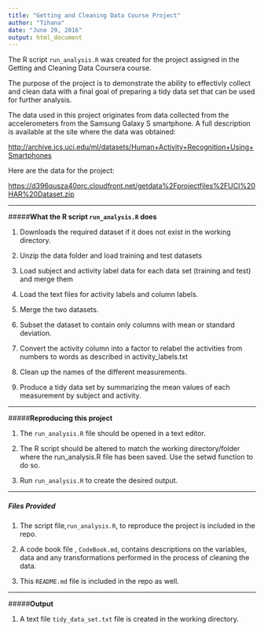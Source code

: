 ```yaml
---
title: "Getting and Cleaning Data Course Project"
author: "Tihana"
date: "June 29, 2016"
output: html_document
---
```

The R script `run_analysis.R` was created for the project assigned in the Getting and Cleaning Data Coursera course.

The purpose of the project is to demonstrate the ability to effectivly collect and clean data with a final goal of preparing a tidy data set that can be used for further analysis. 

The data used in this project originates from data collected from the accelerometers from the Samsung Galaxy S smartphone. A full description is available at the site where the data was obtained:

http://archive.ics.uci.edu/ml/datasets/Human+Activity+Recognition+Using+Smartphones

Here are the data for the project:

https://d396qusza40orc.cloudfront.net/getdata%2Fprojectfiles%2FUCI%20HAR%20Dataset.zip


----



#####**What the R script `run_analysis.R` does**

1. Downloads the required dataset if it does not exist in the working directory.

2. Unzip the data folder and load training and test datasets

3. Load subject and activity label data for each data set (training and test) and merge them

3. Load the text files for activity labels and column labels.

4. Merge the two datasets.

5. Subset the dataset to contain only columns with mean or standard deviation.

6. Convert the activity column into a factor to relabel the activities from numbers to words as described in activity_labels.txt

7. Clean up the names of the different measurements.

8. Produce a tidy data set by summarizing the mean values of each measurement by subject and activity.




----



#####**Reproducing this project**


1. The `run_analysis.R` file should be opened in a text editor.

2. The R script should be altered to match the working directory/folder where the run_analysis.R file has been saved. Use the setwd function to do so.

3. Run `run_analysis.R` to create the desired output.



----



##### **Files Provided**

1. The script file,`run_analysis.R`, to reproduce the project is included in the repo.

2. A code book file , `CodeBook.md`, contains descriptions on the variables, data and any transformations performed in the process of cleaning the data. 

3. This `README.md` file is included in the repo as well.



----



#####**Output**

1. A text file `tidy_data_set.txt` file is created in the working directory.


